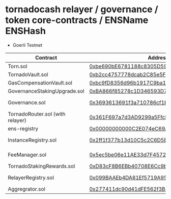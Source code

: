 # tornadocash relayer / governance / token core-contracts / ENSName ENSHash

* Goerli Testnet

| Contract        | Address| ENSName | Name Hash
| --------------  | --------| -------| ----------|
| Torn.sol        | [0xbe690bE6781188c8305D596c22D4d6b8DdED40D7](https://goerli.etherscan.io/address/0xbe690bE6781188c8305D596c22D4d6b8DdED40D7)                                                                                                                                                       | [pgt.contract.portalgate.eth](https://app.ens.domains/pgt.contract.portalgate.eth)| 0xbad63c3346e2319b04bb33dbe3825a9c9e65a2b2b793898dbcf24f0ba974fb2e|
| TornadoVault.sol | [0xb2cc4757778dcab2C85e5F9d8dd834433259259E](https://goerli.etherscan.io/address/0xb2cc4757778dcab2C85e5F9d8dd834433259259E)                                                                                                                                                       |
| GasCompensationVault.sol  | [0xbc9fD8356d96b1917C9ba18EeC505fd398d34b80](https://goerli.etherscan.io/address/0xbc9fD8356d96b1917C9ba18EeC505fd398d34b80)                                                                                                                                                       |
| GovernanceStakingUpgrade.sol        | [0xBA866f85278c1D346593D7c2528a91fC3360869e](https://goerli.etherscan.io/address/0xBA866f85278c1D346593D7c2528a91fC3360869e)                                                                                                                                                       |[governance.contract.portalgate.eth](https://app.ens.domains/governance.contract.portalgate.eth)| 0x52fddb9da33a723a4408c2ff35826386f2c08820df6631872cbe4fd2c08169ef|
| Governance.sol  | [0x3693613691f3a710786cf1b8DB80b358342ebBeD](https://goerli.etherscan.io/address/0x3693613691f3a710786cf1b8DB80b358342ebBeD)                                                                                                                                                       | [governance-impl.contract.portalgate.eth](https://app.ens.domains/governance-impl.contract.portalgate.eth)| 0xef75b07c9b8860cc60a5d1377d5eb98baa879cb040a7440c69277232e7c49c24|
| TornadoRouter.sol (with relayer)     | [0x361F697a7d3AD9299a5FfcE7d8a3C81059dc98f3](https://goerli.etherscan.io/address/0x361F697a7d3AD9299a5FfcE7d8a3C81059dc98f3)                                                                                                                                                       | [tornado-router.contract.portalgate.eth](https://app.ens.domains/tornado-router.contract.portalgate.eth)| 0xe93123efba87893a5b5dbaa44d9b8d879c3f081f76c8c323bfbd6c3f1d21cc4c|
| ens-registry    | [0x00000000000C2E074eC69A0dFb2997BA6C7d2e1e](https://goerli.etherscan.io/address/0x00000000000C2E074eC69A0dFb2997BA6C7d2e1e)                                                                                                                                                       |
| InstanceRegistry.sol    | [0x2ff1f377b13d10C5c2C6D5B02A82F4d2d3bAE2B6](https://goerli.etherscan.io/address/0x2ff1f377b13d10C5c2C6D5B02A82F4d2d3bAE2B6)                                                                                                                                                       | [instance-registry.contract.portalgate.eth](https://app.ens.domains/instance-registry.contract.portalgate.eth)| 0x292fbbd0e4837a8828f298c8b87ff033cc3fbe2bfda06a7da9a117c9d900b1f3|
| FeeManager.sol   | [0x5ec5be06e11AE33d7F4572f62AD75Cc1194F4fe1](https://goerli.etherscan.io/address/0x5ec5be06e11AE33d7F4572f62AD75Cc1194F4fe1)                                                                                                                                                       | [fee-manager.contract.portalgate.eth](https://app.ens.domains/fee-manager.contract.portalgate.eth)| 0xccb82e0a0a0089e0fbc5bb7bb498a3260cd23cfc063600b774b83a075351ca52|
| TornadoStakingRewards.sol | [0xD83cF8B6EBb40708E6Cc9bF8764C09df5eD2e4B0](https://goerli.etherscan.io/address/0xD83cF8B6EBb40708E6Cc9bF8764C09df5eD2e4B0)                                                                                                                                                       |
| RelayerRegistry.sol       | [0x099BAAEb4DA81Ef5719A95046690C8303F2d164C](https://goerli.etherscan.io/address/0x099BAAEb4DA81Ef5719A95046690C8303F2d164C)                                                                                                                                                       | [relayer-registry.contract.portalgate.eth](https://app.ens.domains/relayer-registry.contract.portalgate.eth)| 0xe3112529c5e64d938b23800e7e3908dbbd1ba786ed2a5db87431478e52ffe672|
| Aggregrator.sol    | [0x277411dc90d41dFE562f3BF2091df66Bf0584602](https://goerli.etherscan.io/address/0x277411dc90d41dFE562f3BF2091df66Bf0584602)   
